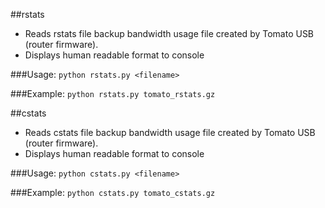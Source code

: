 ##rstats

- Reads rstats file backup bandwidth usage file created by Tomato USB (router firmware).
- Displays human readable format to console

###Usage:
`python rstats.py <filename>`

###Example:
`python rstats.py tomato_rstats.gz`

##cstats

- Reads cstats file backup bandwidth usage file created by Tomato USB (router firmware).
- Displays human readable format to console

###Usage:
`python cstats.py <filename>`

###Example:
`python cstats.py tomato_cstats.gz`
